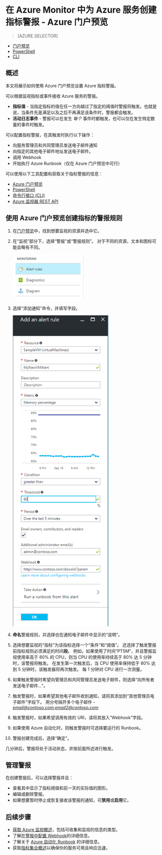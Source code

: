 <properties
    pageTitle="为 Azure 服务创建警报 - Azure 门户 | Azure"
    description="满足指定的条件时，触发电子邮件、通知、调用网站 URL (webhook) 或自动执行。"
    author="rboucher"
    manager="carmonm"
    editor=""
    services="monitoring-and-diagnostics"
    documentationcenter="monitoring-and-diagnostics"
    translationtype="Human Translation" />
<tags
    ms.assetid="f7457655-ced6-4102-a9dd-7ddf2265c0e2"
    ms.service="monitoring-and-diagnostics"
    ms.workload="na"
    ms.tgt_pltfrm="na"
    ms.devlang="na"
    ms.topic="article"
    ms.date="09/23/2016"
    wacn.date="05/02/2017"
    ms.author="robb"
    ms.sourcegitcommit="78da854d58905bc82228bcbff1de0fcfbc12d5ac"
    ms.openlocfilehash="fceb0beb8d35648c8787189c7c321a6cfaa757f3"
    ms.lasthandoff="04/22/2017" />

# <a name="create-metric-alerts-in-azure-monitor-for-azure-services---azure-portal"></a>在 Azure Monitor 中为 Azure 服务创建指标警报 - Azure 门户预览
> [AZURE.SELECTOR]
- [门户预览](/documentation/articles/insights-alerts-portal/)
- [PowerShell](/documentation/articles/insights-alerts-powershell/)
- [CLI](/documentation/articles/insights-alerts-command-line-interface/)

## <a name="overview"></a>概述
本文将展示如何使用 Azure 门户预览设置 Azure 指标警报。

可以根据监视指标或事件接收 Azure 服务的警报。

- **指标值** - 当指定指标的值在任一方向越过了指定的阈值时警报将触发。也就是说，当条件先是满足以及之后不再满足该条件时，警报都会触发。
- **活动日志事件** - 警报可以在发生 *每个* 事件时都触发，也可以仅在发生特定数量的事件时触发。

可以配置指标警报，在其触发时执行以下操作：

- 向服务管理员和共同管理员发送电子邮件通知
- 向指定的其他电子邮件地址发送电子邮件。
- 调用 Webhook
- 开始执行 Azure Runbook（仅在 Azure 门户预览中可行）

可以使用以下工具配置和获取关于指标警报的信息：

- [Azure 门户预览](/documentation/articles/insights-alerts-portal/)
- [PowerShell](/documentation/articles/insights-alerts-powershell/)
- [命令行接口 (CLI)](/documentation/articles/insights-alerts-command-line-interface/) 
- [Azure 监视器 REST API](https://msdn.microsoft.com/zh-cn/library/azure/dn931945.aspx)

## <a name="create-an-alert-rule-on-a-metric-with-the-azure-portal"></a>使用 Azure 门户预览创建指标的警报规则

1. 在[门户预览](https://portal.azure.cn/)中，找到想要监视的资源并选中它。

2. 在“监视”部分下，选择“警报”或“警报规则”。 对于不同的资源，文本和图标可能会略有不同。  

	![监视](./media/insights-alerts-portal/AlertRulesButton.png)  

3. 选择“添加通知”命令，并填写字段。

	![添加警报](./media/insights-alerts-portal/AddAlertOnlyParamsPage.png)  

4. **命名**警报规则，并选择也在通知电子邮件中显示的“说明”。
5. 选择想要监视的“指标”为该指标选择一个“条件”和“阈值”。 还选择了触发警报前指标规则必须满足的时间**段**。 例如，如果使用了时间“PT5M”，并且警报监视使用率高于  80% 的 CPU，则当 CPU 的使用率持续高于 80% 达 5 分钟时，该警报将触发。 在发生第一次触发后，当 CPU 使用率保持低于 80% 达到 5 分钟时，该触发器将再次触发。 每 1 分钟对 CPU 进行一次测量。   

6. 如果触发警报时希望向管理员和共同管理员发送电子邮件，则选择“向所有者发送电子邮件...”。

7. 触发警报时，如果希望其他电子邮件收到通知，请将其添加到“其他管理员电子邮件”字段下。 用分号隔开多个电子邮件 - *email@contoso.com;email2@contoso.com* 

8. 触发警报时，如果希望调用有效的 URI，请将其放入“Webhook”字段。

9. 如果使用 Azure 自动化时，则触发警报时可选择要运行的 Runbook。 

10. 警报创建完成后，选择“确定”。   

几分钟后，警报将处于活动状态，并按前面所述进行触发。

## <a name="managing-your-alerts"></a>管理警报

在创建警报后，可以选择警报并且：

- 查看其中显示了指标阈值和前一天的实际值的图形。
- 编辑或删除警报。
- 如果想要暂时停止或恢复接收该警报的通知，可**禁用**或**启用**它。 

## <a name="next-steps"></a>后续步骤

* [获取 Azure 监视概述](/documentation/articles/monitoring-overview/)，包括可收集和监视的信息的类型。
* 了解[在警报中配置 Webhook](/documentation/articles/insights-webhooks-alerts/)的详细信息。
* 了解关于 [Azure 自动化 Runbook](/documentation/articles/automation-starting-a-runbook/) 的详细信息。
* 获取[指标集合概述](/documentation/articles/insights-how-to-customize-monitoring/)以确保你的服务可用且响应迅速。

<!--Update_Description:update wording -->